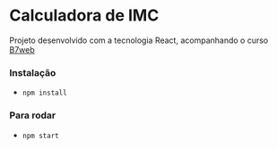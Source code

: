 # Calculadora de IMC

Projeto desenvolvido com a tecnologia React, acompanhando o curso [B7web](https://b7web.com.br)

### Instalação

- `npm install`

### Para rodar

- `npm start`
